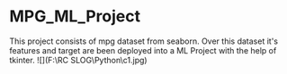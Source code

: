 # MPG_ML_Project
This project consists of mpg dataset from seaborn. Over this dataset it's features and target are been deployed into a ML Project with the help of tkinter.
![](F:\RC SLOG\Python\c1.jpg)
